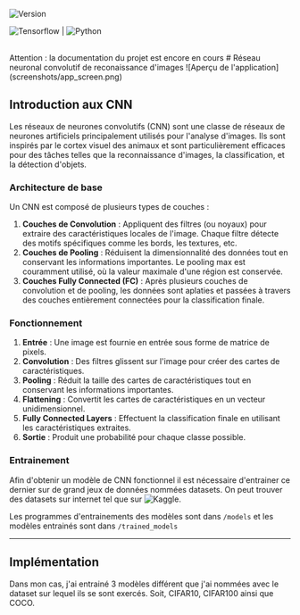 ![Version](https://img.shields.io/github/v/tag/elias-utf8/convolutional-neural-network?label=version&color=blue)

![Tensorflow](https://upload.wikimedia.org/wikipedia/commons/a/ab/TensorFlow_logo.svg) | ![Python](https://w7.pngwing.com/pngs/140/948/png-transparent-blue-and-yellow-logo-python-logo-programmer-fierce-python-s-cdr-angle-text-thumbnail.png)

<br>
Attention : la documentation du projet est encore en cours
# Réseau neuronal convolutif de reconaissance d'images 
![Aperçu de l'application](screenshots/app_screen.png)

## Introduction aux CNN

Les réseaux de neurones convolutifs (CNN) sont une classe de réseaux de neurones artificiels principalement utilisés pour l'analyse d'images. Ils sont inspirés par le cortex visuel des animaux et sont particulièrement efficaces pour des tâches telles que la reconnaissance d'images, la classification, et la détection d'objets.

### Architecture de base

Un CNN est composé de plusieurs types de couches :

1. **Couches de Convolution** : Appliquent des filtres (ou noyaux) pour extraire des caractéristiques locales de l'image. Chaque filtre détecte des motifs spécifiques comme les bords, les textures, etc.
2. **Couches de Pooling** : Réduisent la dimensionnalité des données tout en conservant les informations importantes. Le pooling max est couramment utilisé, où la valeur maximale d'une région est conservée.
3. **Couches Fully Connected (FC)** : Après plusieurs couches de convolution et de pooling, les données sont aplaties et passées à travers des couches entièrement connectées pour la classification finale.



### Fonctionnement

1. **Entrée** : Une image est fournie en entrée sous forme de matrice de pixels.
2. **Convolution** : Des filtres glissent sur l'image pour créer des cartes de caractéristiques.
3. **Pooling** : Réduit la taille des cartes de caractéristiques tout en conservant les informations importantes.
4. **Flattening** : Convertit les cartes de caractéristiques en un vecteur unidimensionnel.
5. **Fully Connected Layers** : Effectuent la classification finale en utilisant les caractéristiques extraites.
6. **Sortie** : Produit une probabilité pour chaque classe possible.

### Entrainement 

Afin d'obtenir un modèle de CNN fonctionnel il est nécessaire d'entrainer ce dernier sur de grand jeux de données nommées datasets. On peut trouver des datasets sur internet tel que sur ![Kaggle](https://www.kaggle.com/datasets).

Les programmes d'entrainements des modèles sont dans `/models` et les modèles entrainés sont dans `/trained_models`

---
## Implémentation
Dans mon cas, j'ai entrainé 3 modèles différent que j'ai nommées avec le dataset sur lequel ils se sont exercés. Soit, CIFAR10, CIFAR100 ainsi que COCO. 
